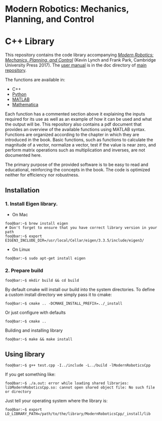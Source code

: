 # Modern Robotics:  Mechanics, Planning, and Control
# C++ Library

This repository contains the code library accompanying [_Modern Robotics: 
Mechanics, Planning, and Control_](http://modernrobotics.org) (Kevin Lynch 
and Frank Park, Cambridge University Press 2017). The 
[user manual](https://github.com/NxRLab/ModernRobotics/doc/MRlib.pdf) is in the doc directory of [main repository](https://github.com/NxRLab/ModernRobotics/).

The functions are available in:

* C++
* [Python](https://github.com/NxRLab/ModernRobotics/tree/master/packages/Python)
* [MATLAB](https://github.com/NxRLab/ModernRobotics/tree/master/packages/Matlab)
* [Mathematica](https://github.com/NxRLab/ModernRobotics/tree/master/packages/Mathematica)

Each function has a commented section above it explaining the inputs required for its use as well as an example of how it can be used and what the output will be. This repository also contains a pdf document that provides an overview of the available functions using MATLAB syntax. Functions are organized according to the chapter in which they are introduced in the book. Basic functions, such as functions to calculate the magnitude of a vector, normalize a vector, test if the value is near zero, and perform matrix operations such as multiplication and inverses, are not documented here.

The primary purpose of the provided software is to be easy to read and educational, reinforcing the concepts in the book. The code is optimized neither for efficiency nor robustness.

## Installation

### 1. Install Eigen library.
* On Mac
```console
foo@bar:~$ brew install eigen
# Don't forget to ensure that you have correct library version in your path
foo@bar:~$ export EIGEN3_INCLUDE_DIR=/usr/local/Cellar/eigen/3.3.5/include/eigen3/
```
* On Linux
```console
foo@bar:~$ sudo apt-get install eigen
```
 
### 2. Prepare build
```console
foo@bar:~$ mkdir build && cd build
```

By default cmake will install our build into the system directories.
To define a custom install directory we simply pass it to cmake:
```console 
foo@bar:~$ cmake .. -DCMAKE_INSTALL_PREFIX=../_install
```
Or just configure with defaults
```console 
foo@bar:~$ cmake .. 
```
Building and installing library
```console 
foo@bar:~$ make && make install
```

## Using library
```console
foo@bar:~$ g++ test.cpp -I../include -L../build -lModernRoboticsCpp
```
If you get something like: 
```console
foo@bar:~$ ./a.out: error while loading shared libraries: libModernRoboticsCpp.so: cannot open shared object file: No such file or directory
```
Just tell your operating system where the library is:
```console
foo@bar:~$ export LD_LIBRARY_PATH=/path/to/the/library/ModernRoboticsCpp/_install/lib
 ```
